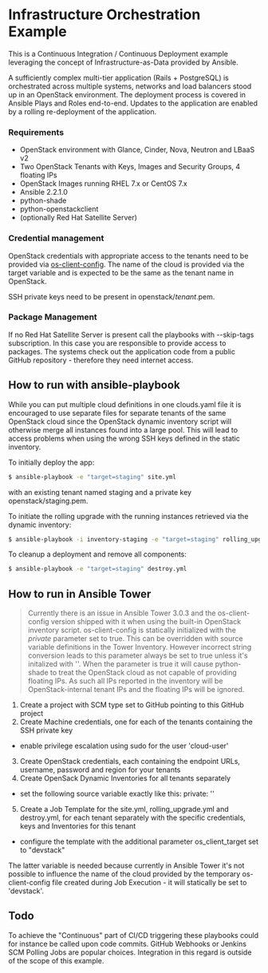 # Infrastructure Orchestration Example

This is a Continuous Integration / Continuous Deployment example leveraging the concept of Infrastructure-as-Data provided by Ansible.

A sufficiently complex multi-tier application (Rails + PostgreSQL) is orchestrated across multiple systems, networks and load balancers stood up in an OpenStack environment. The deployment process is covered in Ansible Plays and Roles end-to-end. Updates to the application are enabled by a rolling re-deployment of the application.

### Requirements

  - OpenStack environment with Glance, Cinder, Nova, Neutron and LBaaS v2
  - Two OpenStack Tenants with Keys, Images and Security Groups, 4 floating IPs
  - OpenStack Images running RHEL 7.x or CentOS 7.x
  - Ansible 2.2.1.0
  - python-shade
  - python-openstackclient
  - (optionally Red Hat Satellite Server)


### Credential management

OpenStack credentials with appropriate access to the tenants need to be provided via [os-client-config]. The name of the cloud is provided via the target variable and is expected to be the same as the tenant name in OpenStack.

SSH private keys need to be present in openstack/*tenant*.pem.

### Package Management

If no Red Hat Satellite Server is present call the playbooks with --skip-tags subscription. In this case you are responsible to provide access to packages. The systems check out the application code from a public GitHub repository - therefore they need internet access.

## How to run with ansible-playbook

While you can put multiple cloud definitions in one clouds.yaml file it is encouraged to use separate files for separate tenants of the same OpenStack cloud since the OpenStack dynamic inventory script will otherwise merge all instances found into a large pool. This will lead to access problems when using the wrong SSH keys defined in the static inventory.

To initially deploy the app:

```sh
$ ansible-playbook -e "target=staging" site.yml
```

with an existing tenant named staging and a private key openstack/staging.pem.

To initiate the rolling upgrade with the running instances retrieved via the dynamic inventory:

```sh
$ ansible-playbook -i inventory-staging -e "target=staging" rolling_upgrade.yml
```

To cleanup a deployment and remove all components:

```sh
$ ansible-playbook -e "target=staging" destroy.yml
```

## How to run in Ansible Tower

> Currently there is an issue in Ansible Tower 3.0.3 and the os-client-config version shipped with it when using the built-in OpenStack inventory script.
> os-client-config is statically initialized with the *private* parameter set to true. This can be overridden with source variable definitions in the Tower Inventory. However incorrect string conversion leads to this parameter always be set to true unless it's initalized with ''.
> When the parameter is true it will cause python-shade to treat the OpenStack cloud as not capable of providing floating IPs.
> As such all IPs reported in the inventory will be OpenStack-internal tenant IPs and the floating IPs will be ignored.

1. Create a project with SCM type set to GitHub pointing to this GitHub project
2. Create Machine credentials, one for each of the tenants containing the SSH private key
 * enable privilege escalation using sudo for the user 'cloud-user'
3. Create OpenStack credentials, each containing the endpoint URLs, username, password and region for your tenants
4. Create OpenSack Dynamic Inventories for all tenants separately
 * set the following source variable exactly like this: private: ''
5. Create a Job Template for the site.yml, rolling_upgrade.yml and destroy.yml, for each tenant separately with the specific credentials, keys and Inventories for this tenant
  * configure the template with the additional parameter os_client_target set to "devstack"

The latter variable is needed because currently in Ansible Tower it's not possible to influence the name of the cloud provided by the temporary os-client-config file created during Job Execution - it will statically be set to 'devstack'.

## Todo

To achieve the "Continuous" part of CI/CD triggering these playbooks could for instance be called upon code commits. GitHub Webhooks or Jenkins SCM Polling Jobs are popular choices. Integration in this regard is outside of the scope of this example.


  [os-client-config]: <https://pypi.python.org/pypi/os-client-config>
